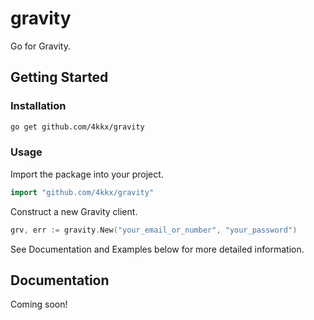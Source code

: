 # gravity

Go for Gravity.

## Getting Started

### Installation

```bash
go get github.com/4kkx/gravity
```

### Usage

Import the package into your project.

```go
import "github.com/4kkx/gravity"
```

Construct a new Gravity client.

```go
grv, err := gravity.New("your_email_or_number", "your_password")
```

See Documentation and Examples below for more detailed information.

## Documentation

Coming soon!
